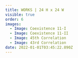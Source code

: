 ```yaml
---
title: WORKS | 24 H x 24 W
visible: true
order: 6
images:
  - Image: Coexistence 11-I
  - Image: Coexistence 11-II
  - Image: 45th Correlation
  - Image: 43rd Correlation
date: 2022-01-01T03:45:22.890Z
---
```


